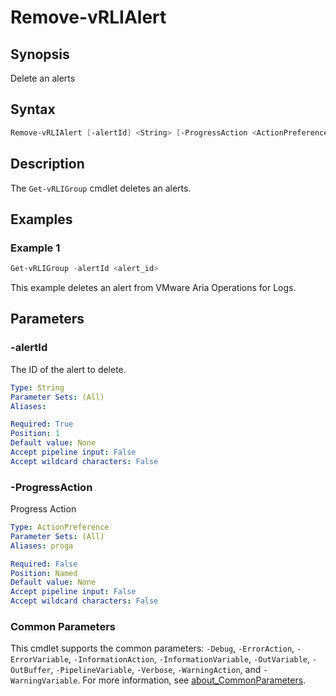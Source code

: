 # Remove-vRLIAlert

## Synopsis

Delete an alerts

## Syntax

```powershell
Remove-vRLIAlert [-alertId] <String> [-ProgressAction <ActionPreference>] [<CommonParameters>]
```

## Description

The `Get-vRLIGroup` cmdlet deletes an alerts.

## Examples

### Example 1

```powershell
Get-vRLIGroup -alertId <alert_id>
```

This example deletes an alert from VMware Aria Operations for Logs.

## Parameters

### -alertId

The ID of the alert to delete.

```yaml
Type: String
Parameter Sets: (All)
Aliases:

Required: True
Position: 1
Default value: None
Accept pipeline input: False
Accept wildcard characters: False
```

### -ProgressAction

Progress Action

```yaml
Type: ActionPreference
Parameter Sets: (All)
Aliases: proga

Required: False
Position: Named
Default value: None
Accept pipeline input: False
Accept wildcard characters: False
```

### Common Parameters

This cmdlet supports the common parameters: `-Debug`, `-ErrorAction`, `-ErrorVariable`, `-InformationAction`, `-InformationVariable`, `-OutVariable`, `-OutBuffer`, `-PipelineVariable`, `-Verbose`, `-WarningAction`, and `-WarningVariable`. For more information, see [about_CommonParameters](http://go.microsoft.com/fwlink/?LinkID=113216).
